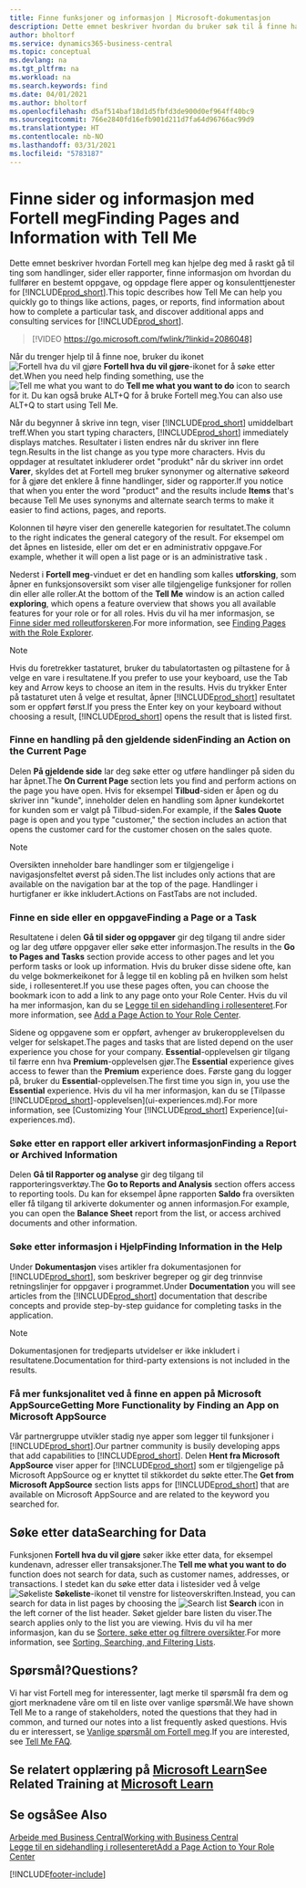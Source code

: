 ```yaml
---
title: Finne funksjoner og informasjon | Microsoft-dokumentasjon
description: Dette emnet beskriver hvordan du bruker søk til å finne handlinger, sider, rapporter, dokumentasjon og data, i tillegg til andre programmer og konsulenttjenester.
author: bholtorf
ms.service: dynamics365-business-central
ms.topic: conceptual
ms.devlang: na
ms.tgt_pltfrm: na
ms.workload: na
ms.search.keywords: find
ms.date: 04/01/2021
ms.author: bholtorf
ms.openlocfilehash: d5af514baf18d1d5fbfd3de900d0ef964ff40bc9
ms.sourcegitcommit: 766e2840fd16efb901d211d7fa64d96766ac99d9
ms.translationtype: HT
ms.contentlocale: nb-NO
ms.lasthandoff: 03/31/2021
ms.locfileid: "5783187"
---
```

# <a name="finding-pages-and-information-with-tell-me"></a><span data-ttu-id="18353-103">Finne sider og informasjon med Fortell meg</span><span class="sxs-lookup"><span data-stu-id="18353-103">Finding Pages and Information with Tell Me</span></span>  
<span data-ttu-id="18353-104">Dette emnet beskriver hvordan Fortell meg kan hjelpe deg med å raskt gå til ting som handlinger, sider eller rapporter, finne informasjon om hvordan du fullfører en bestemt oppgave, og oppdage flere apper og konsulenttjenester for [!INCLUDE[prod_short](includes/prod_short.md)].</span><span class="sxs-lookup"><span data-stu-id="18353-104">This topic describes how Tell Me can help you quickly go to things like actions, pages, or reports, find information about how to complete a particular task, and discover additional apps and consulting services for [!INCLUDE[prod_short](includes/prod_short.md)].</span></span>  


> [!VIDEO https://go.microsoft.com/fwlink/?linkid=2086048]

<span data-ttu-id="18353-105">Når du trenger hjelp til å finne noe, bruker du ikonet ![Fortell hva du vil gjøre](media/ui-search/search.png "Søk etter side eller rapport") **Fortell hva du vil gjøre**-ikonet for å søke etter det.</span><span class="sxs-lookup"><span data-stu-id="18353-105">When you need help finding something, use the ![Tell me what you want to do](media/ui-search/search.png "Search for Page or Report") **Tell me what you want to do** icon to search for it.</span></span> <span data-ttu-id="18353-106">Du kan også bruke ALT+Q for å bruke Fortell meg.</span><span class="sxs-lookup"><span data-stu-id="18353-106">You can also use ALT+Q to start using Tell Me.</span></span>

<span data-ttu-id="18353-107">Når du begynner å skrive inn tegn, viser [!INCLUDE[prod_short](includes/prod_short.md)] umiddelbart treff.</span><span class="sxs-lookup"><span data-stu-id="18353-107">When you start typing characters, [!INCLUDE[prod_short](includes/prod_short.md)] immediately displays matches.</span></span> <span data-ttu-id="18353-108">Resultater i listen endres når du skriver inn flere tegn.</span><span class="sxs-lookup"><span data-stu-id="18353-108">Results in the list change as you type more characters.</span></span> <span data-ttu-id="18353-109">Hvis du oppdager at resultatet inkluderer ordet "produkt" når du skriver inn ordet **Varer**, skyldes det at Fortell meg bruker synonymer og alternative søkeord for å gjøre det enklere å finne handlinger, sider og rapporter.</span><span class="sxs-lookup"><span data-stu-id="18353-109">If you notice that when you enter the word "product" and the results include **Items** that's because Tell Me uses synonyms and alternate search terms to make it easier to find actions, pages, and reports.</span></span>

<span data-ttu-id="18353-110">Kolonnen til høyre viser den generelle kategorien for resultatet.</span><span class="sxs-lookup"><span data-stu-id="18353-110">The column to the right indicates the general category of the result.</span></span> <span data-ttu-id="18353-111">For eksempel om det åpnes en listeside, eller om det er en administrativ oppgave.</span><span class="sxs-lookup"><span data-stu-id="18353-111">For example, whether it will open a list page or is an administrative task .</span></span>  

<span data-ttu-id="18353-112">Nederst i **Fortell meg**-vinduet er det en handling som kalles **utforsking**, som åpner en funksjonsoversikt som viser alle tilgjengelige funksjoner for rollen din eller alle roller.</span><span class="sxs-lookup"><span data-stu-id="18353-112">At the bottom of the **Tell Me** window is an action called **exploring**, which opens a feature overview that shows you all available features for your role or for all roles.</span></span> <span data-ttu-id="18353-113">Hvis du vil ha mer informasjon, se [Finne sider med rolleutforskeren](ui-role-explorer.md).</span><span class="sxs-lookup"><span data-stu-id="18353-113">For more information, see [Finding Pages with the Role Explorer](ui-role-explorer.md).</span></span>

> [!NOTE]  
>   <span data-ttu-id="18353-114">Hvis du foretrekker tastaturet, bruker du tabulatortasten og piltastene for å velge en vare i resultatene.</span><span class="sxs-lookup"><span data-stu-id="18353-114">If you prefer to use your keyboard, use the Tab key and Arrow keys to choose an item in the results.</span></span> <span data-ttu-id="18353-115">Hvis du trykker Enter på tastaturet uten å velge et resultat, åpner [!INCLUDE[prod_short](includes/prod_short.md)] resultatet som er oppført først.</span><span class="sxs-lookup"><span data-stu-id="18353-115">If you press the Enter key on your keyboard without choosing a result, [!INCLUDE[prod_short](includes/prod_short.md)] opens the result that is listed first.</span></span>

### <a name="finding-an-action-on-the-current-page"></a><span data-ttu-id="18353-116">Finne en handling på den gjeldende siden</span><span class="sxs-lookup"><span data-stu-id="18353-116">Finding an Action on the Current Page</span></span>
<span data-ttu-id="18353-117">Delen **På gjeldende side** lar deg søke etter og utføre handlinger på siden du har åpnet.</span><span class="sxs-lookup"><span data-stu-id="18353-117">The **On Current Page** section lets you find and perform actions on the page you have open.</span></span> <span data-ttu-id="18353-118">Hvis for eksempel **Tilbud**-siden er åpen og du skriver inn "kunde", inneholder delen en handling som åpner kundekortet for kunden som er valgt på Tilbud-siden.</span><span class="sxs-lookup"><span data-stu-id="18353-118">For example, if the **Sales Quote** page is open and you type "customer," the section includes an action that opens the customer card for the customer chosen on the sales quote.</span></span>

> [!NOTE]  
>   <span data-ttu-id="18353-119">Oversikten inneholder bare handlinger som er tilgjengelige i navigasjonsfeltet øverst på siden.</span><span class="sxs-lookup"><span data-stu-id="18353-119">The list includes only actions that are available on the navigation bar at the top of the page.</span></span> <span data-ttu-id="18353-120">Handlinger i hurtigfaner er ikke inkludert.</span><span class="sxs-lookup"><span data-stu-id="18353-120">Actions on FastTabs are not included.</span></span>  

### <a name="finding-a-page-or-a-task"></a><span data-ttu-id="18353-121">Finne en side eller en oppgave</span><span class="sxs-lookup"><span data-stu-id="18353-121">Finding a Page or a Task</span></span>
<span data-ttu-id="18353-122">Resultatene i delen **Gå til sider og oppgaver** gir deg tilgang til andre sider og lar deg utføre oppgaver eller søke etter informasjon.</span><span class="sxs-lookup"><span data-stu-id="18353-122">The results in the **Go to Pages and Tasks** section provide access to other pages and let you perform tasks or look up information.</span></span> <span data-ttu-id="18353-123">Hvis du bruker disse sidene ofte, kan du velge bokmerkeikonet for å legge til en kobling på en hvilken som helst side, i rollesenteret.</span><span class="sxs-lookup"><span data-stu-id="18353-123">If you use these pages often, you can choose the bookmark icon to add a link to any page onto your Role Center.</span></span> <span data-ttu-id="18353-124">Hvis du vil ha mer informasjon, kan du se [Legge til en sidehandling i rollesenteret](ui-bookmarks.md).</span><span class="sxs-lookup"><span data-stu-id="18353-124">For more information, see [Add a Page Action to Your Role Center](ui-bookmarks.md).</span></span>

<span data-ttu-id="18353-125">Sidene og oppgavene som er oppført, avhenger av brukeropplevelsen du velger for selskapet.</span><span class="sxs-lookup"><span data-stu-id="18353-125">The pages and tasks that are listed depend on the user experience you chose for your company.</span></span> <span data-ttu-id="18353-126">**Essential**-opplevelsen gir tilgang til færre enn hva **Premium**-opplevelsen gjør.</span><span class="sxs-lookup"><span data-stu-id="18353-126">The **Essential** experience gives access to fewer than the **Premium** experience does.</span></span> <span data-ttu-id="18353-127">Første gang du logger på, bruker du **Essential**-opplevelsen.</span><span class="sxs-lookup"><span data-stu-id="18353-127">The first time you sign in, you use the **Essential** experience.</span></span> <span data-ttu-id="18353-128">Hvis du vil ha mer informasjon, kan du se [Tilpasse [!INCLUDE[prod_short](includes/prod_short.md)]-opplevelsen](ui-experiences.md).</span><span class="sxs-lookup"><span data-stu-id="18353-128">For more information, see [Customizing Your [!INCLUDE[prod_short](includes/prod_short.md)] Experience](ui-experiences.md).</span></span>

### <a name="finding-a-report-or-archived-information"></a><span data-ttu-id="18353-129">Søke etter en rapport eller arkivert informasjon</span><span class="sxs-lookup"><span data-stu-id="18353-129">Finding a Report or Archived Information</span></span>
<span data-ttu-id="18353-130">Delen **Gå til Rapporter og analyse** gir deg tilgang til rapporteringsverktøy.</span><span class="sxs-lookup"><span data-stu-id="18353-130">The **Go to Reports and Analysis** section offers access to reporting tools.</span></span> <span data-ttu-id="18353-131">Du kan for eksempel åpne rapporten **Saldo** fra oversikten eller få tilgang til arkiverte dokumenter og annen informasjon.</span><span class="sxs-lookup"><span data-stu-id="18353-131">For example, you can open the **Balance Sheet** report from the list, or access archived documents and other information.</span></span>  

### <a name="finding-information-in-the-help"></a><span data-ttu-id="18353-132">Søke etter informasjon i Hjelp</span><span class="sxs-lookup"><span data-stu-id="18353-132">Finding Information in the Help</span></span>
<span data-ttu-id="18353-133">Under **Dokumentasjon** vises artikler fra dokumentasjonen for [!INCLUDE[prod_short](includes/prod_short.md)], som beskriver begreper og gir deg trinnvise retningslinjer for oppgaver i programmet.</span><span class="sxs-lookup"><span data-stu-id="18353-133">Under **Documentation** you will see articles from the [!INCLUDE[prod_short](includes/prod_short.md)] documentation that describe concepts and provide step-by-step guidance for completing tasks in the application.</span></span>    

> [!NOTE]  
> <span data-ttu-id="18353-134">Dokumentasjonen for tredjeparts utvidelser er ikke inkludert i resultatene.</span><span class="sxs-lookup"><span data-stu-id="18353-134">Documentation for third-party extensions is not included in the results.</span></span>

### <a name="getting-more-functionality-by-finding-an-app-on-microsoft-appsource"></a><span data-ttu-id="18353-135">Få mer funksjonalitet ved å finne en appen på Microsoft AppSource</span><span class="sxs-lookup"><span data-stu-id="18353-135">Getting More Functionality by Finding an App on Microsoft AppSource</span></span>
<span data-ttu-id="18353-136">Vår partnergruppe utvikler stadig nye apper som legger til funksjoner i [!INCLUDE[prod_short](includes/prod_short.md)].</span><span class="sxs-lookup"><span data-stu-id="18353-136">Our partner community is busily developing apps that add capabilities to [!INCLUDE[prod_short](includes/prod_short.md)].</span></span> <span data-ttu-id="18353-137">Delen **Hent fra Microsoft AppSource** viser apper for [!INCLUDE[prod_short](includes/prod_short.md)] som er tilgjengelige på Microsoft AppSource og er knyttet til stikkordet du søkte etter.</span><span class="sxs-lookup"><span data-stu-id="18353-137">The **Get from Microsoft AppSource** section lists apps for [!INCLUDE[prod_short](includes/prod_short.md)] that are available on Microsoft AppSource and are related to the keyword you searched for.</span></span>

## <a name="searching-for-data"></a><span data-ttu-id="18353-138">Søke etter data</span><span class="sxs-lookup"><span data-stu-id="18353-138">Searching for Data</span></span>
<span data-ttu-id="18353-139">Funksjonen **Fortell hva du vil gjøre** søker ikke etter data, for eksempel kundenavn, adresser eller transaksjoner.</span><span class="sxs-lookup"><span data-stu-id="18353-139">The **Tell me what you want to do** function does not search for data, such as customer names, addresses, or transactions.</span></span> <span data-ttu-id="18353-140">I stedet kan du søke etter data i listesider ved å velge ![Søkeliste](media/ui-search/search-list.png "Søkeliste-ikon") **Søkeliste**-ikonet til venstre for listeoverskriften.</span><span class="sxs-lookup"><span data-stu-id="18353-140">Instead, you can search for data in list pages by choosing the ![Search list](media/ui-search/search-list.png "Search list icon") **Search** icon in the left corner of the list header.</span></span> <span data-ttu-id="18353-141">Søket gjelder bare listen du viser.</span><span class="sxs-lookup"><span data-stu-id="18353-141">The search applies only to the list you are viewing.</span></span> <span data-ttu-id="18353-142">Hvis du vil ha mer informasjon, kan du se [Sortere, søke etter og filtrere oversikter](ui-enter-criteria-filters.md).</span><span class="sxs-lookup"><span data-stu-id="18353-142">For more information, see [Sorting, Searching, and Filtering Lists](ui-enter-criteria-filters.md).</span></span>

## <a name="questions"></a><span data-ttu-id="18353-143">Spørsmål?</span><span class="sxs-lookup"><span data-stu-id="18353-143">Questions?</span></span>
<span data-ttu-id="18353-144">Vi har vist Fortell meg for interessenter, lagt merke til spørsmål fra dem og gjort merknadene våre om til en liste over vanlige spørsmål.</span><span class="sxs-lookup"><span data-stu-id="18353-144">We have shown Tell Me to a range of stakeholders, noted the questions that they had in common, and turned our notes into a list frequently asked questions.</span></span> <span data-ttu-id="18353-145">Hvis du er interessert, se [Vanlige spørsmål om Fortell meg](ui-search-faq.md).</span><span class="sxs-lookup"><span data-stu-id="18353-145">If you are interested, see [Tell Me FAQ](ui-search-faq.md).</span></span>

## <a name="see-related-training-at-microsoft-learn"></a><span data-ttu-id="18353-146">Se relatert opplæring på [Microsoft Learn](/learn/modules/user-interface-dynamics-365-business-central/index)</span><span class="sxs-lookup"><span data-stu-id="18353-146">See Related Training at [Microsoft Learn](/learn/modules/user-interface-dynamics-365-business-central/index)</span></span>

## <a name="see-also"></a><span data-ttu-id="18353-147">Se også</span><span class="sxs-lookup"><span data-stu-id="18353-147">See Also</span></span>
[<span data-ttu-id="18353-148">Arbeide med Business Central</span><span class="sxs-lookup"><span data-stu-id="18353-148">Working with Business Central</span></span>](ui-work-product.md)  
[<span data-ttu-id="18353-149">Legge til en sidehandling i rollesenteret</span><span class="sxs-lookup"><span data-stu-id="18353-149">Add a Page Action to Your Role Center</span></span>](ui-bookmarks.md)


[!INCLUDE[footer-include](includes/footer-banner.md)]